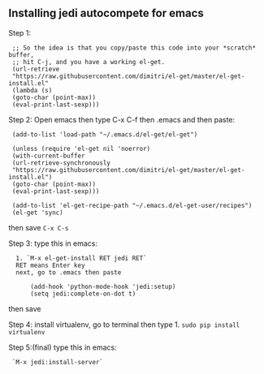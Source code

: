 ## Installing jedi autocompete for emacs

Step 1:

     ;; So the idea is that you copy/paste this code into your *scratch* buffer,
     ;; hit C-j, and you have a working el-get.
     (url-retrieve
     "https://raw.githubusercontent.com/dimitri/el-get/master/el-get-install.el"
     (lambda (s)
     (goto-char (point-max))
     (eval-print-last-sexp)))

Step 2: Open emacs then type C-x C-f then .emacs and then paste:


     (add-to-list 'load-path "~/.emacs.d/el-get/el-get")

     (unless (require 'el-get nil 'noerror)
     (with-current-buffer
     (url-retrieve-synchronously
     "https://raw.githubusercontent.com/dimitri/el-get/master/el-get-install.el")
     (goto-char (point-max))
     (eval-print-last-sexp)))

     (add-to-list 'el-get-recipe-path "~/.emacs.d/el-get-user/recipes")
     (el-get 'sync)
    


then save `C-x C-s`



Step 3: type this in emacs:
     
      1. `M-x el-get-install RET jedi RET`      
      RET means Enter key
      next, go to .emacs then paste


```
      (add-hook 'python-mode-hook 'jedi:setup)
      (setq jedi:complete-on-dot t) 
```

then save
      
Step 4:
     install virtualenv, go to terminal then type
     1. `sudo pip install virtualenv`


Step 5:(final)
     type this in emacs:
     
     `M-x jedi:install-server`







